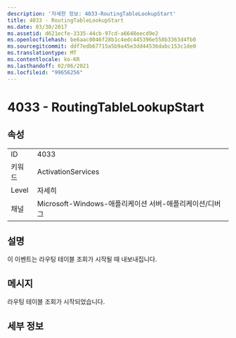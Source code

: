 ```yaml
---
description: '자세한 정보: 4033-RoutingTableLookupStart'
title: 4033 - RoutingTableLookupStart
ms.date: 03/30/2017
ms.assetid: d621ecfe-3335-44cb-97cd-a6648eecd9e2
ms.openlocfilehash: be6aac0046f28b1c4edc445396e558b3363d4fb0
ms.sourcegitcommit: ddf7edb67715a5b9a45e3dd44536dabc153c1de0
ms.translationtype: MT
ms.contentlocale: ko-KR
ms.lasthandoff: 02/06/2021
ms.locfileid: "99656256"
---
```

# <a name="4033---routingtablelookupstart"></a>4033 - RoutingTableLookupStart

## <a name="properties"></a>속성  
  
|||  
|-|-|  
|ID|4033|  
|키워드|ActivationServices|  
|Level|자세히|  
|채널|Microsoft-Windows-애플리케이션 서버-애플리케이션/디버그|  
  
## <a name="description"></a>설명  

 이 이벤트는 라우팅 테이블 조회가 시작될 때 내보내집니다.  
  
## <a name="message"></a>메시지  

 라우팅 테이블 조회가 시작되었습니다.  
  
## <a name="details"></a>세부 정보
